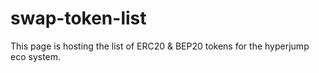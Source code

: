 # swap-token-list

This page is hosting the list of ERC20 & BEP20 tokens for the hyperjump eco system.